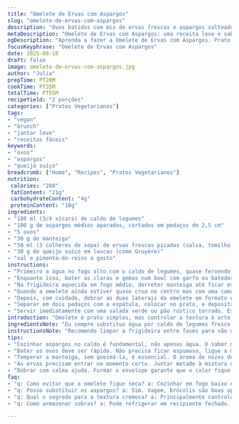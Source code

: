 ```yaml
---
title: "Omelete de Ervas com Aspargos"
slug: "omelete-de-ervas-com-aspargos"
description: "Ovos batidos com mix de ervas frescas e aspargos salteados, finalizados com lascas de queijo curado. Leve alteração nas proporções e ingredientes traz um toque pessoal e uma textura cremosa. Cozimento cuidadoso para manter a omelete úmida e saborosa, evitando ressecamento. Troca de água por caldo de legumes para mais sabor e queijo suíço ao invés de Louis d’Or. Passos reorganizados para otimizar tempo e evitar que as ervas queimem. Resultado leve, vegetariano, sem glúten e com visual delicado."
metaDescription: "Omelete de Ervas com Aspargos: uma receita leve e saborosa. Mistura de ervas e aspargos num prato cremoso e sofisticado."
ogDescription: "Aprenda a fazer a Omelete de Ervas com Aspargos. Prato leve e saboroso, ideal para brunch ou jantar simples e delicioso."
focusKeyphrase: "Omelete de Ervas com Aspargos"
date: 2025-08-10
draft: false
image: omelete-de-ervas-com-aspargos.jpg
author: "Julia"
prepTime: PT20M
cookTime: PT35M
totalTime: PT55M
recipeYield: "2 porções"
categories: ["Pratos Vegetarianos"]
tags:
- "vegan"
- "brunch"
- "jantar leve"
- "receitas fáceis"
keywords:
- "ovos"
- "aspargos"
- "queijo suíço"
breadcrumb: ["Home", "Recipes", "Pratos Vegetarianos"]
nutrition: 
 calories: "280"
 fatContent: "21g"
 carbohydrateContent: "4g"
 proteinContent: "18g"
ingredients:
- "180 ml (3/4 xícara) de caldo de legumes"
- "100 g de aspargos médios aparados, cortados em pedaços de 2,5 cm"
- "5 ovos"
- "30 g de manteiga"
- "50 ml (3 colheres de sopa) de ervas frescas picadas (salsa, tomilho, coentro, manjericão)"
- "30 g de queijo suíço em lascas (como Gruyère)"
- "sal e pimenta-do-reino a gosto"
instructions:
- "Primeiro a água no fogo alto com o caldo de legumes, quase fervendo a ponto de evaporar rápido, jogar os aspargos ali; devem ficar macios mas ainda firmes, perto de 4 minutos, quem gosta um pouco mais crocante vai monitorando. A fumaça do caldo carregado já evita aquela água sem graça. Salpicar sal e pimenta, tirar da panela antes que a água suma por completo para não queimar os pedaços. Reservar numa travessa, e limpar a frigideira grande – um pano úmido resolve, evita que gordura queime e altere o sabor."
- "Enquanto isso, bater as claras e gemas num bowl com garfo ou batedor manual até homogeneizar levemente; não precisa espuma, só dar leve incorporação. Temperar com sal e pimenta, depois incorporar as ervas picadas, menos um pouco para finalizar depois. O cheiro já começa a se espalhar."
- "Na frigideira aquecida em fogo médio, derreter manteiga até ficar espumosa e perfume de nozes aparecer – momento para jogar os ovos devagar. Ao despejar, ouvir aquele chiar baixo e ver as bordas começando a firmar mas o centro ainda meio líquido. Vamos mexer suavemente com espátula de silicone, puxando as bordas para o centro, desfazendo partes cozidas para que se forme textura cremosa por toda omelete. Isso segura a umidade para não ficar seca depois."
- "Quando a omelete ainda estiver quase crua no centro mas com uma camada fina de gelificado ao redor, espalhar os aspargos em uma faixa central, deixar o calor e umidade se comportarem. Por cima, espalhar o restante das ervas para aroma fresco. A base não pode estar completamente firme – se estiver, abaixar o fogo para evitar que queime. Paciência aqui é tudo."
- "Depois, com cuidado, dobrar as duas laterais da omelete em formato envelope sobre o recheio central, formando um bolso que vai manter o calor dentro sem cozinhar demais. Cozinhar mais cerca de 2 a 3 minutos em fogo baixo, escutando o chiado suave – quer preservar a textura ligeiramente molhada, não dura."
- "Separar em dois pedaços com a espátula, colocar no prato, e depositar por cima as lascas do queijo suíço; o calor residual do ovo vai derreter ligeiramente e dar aquele toque final cremoso e aromático. Se a frigideira ainda estiver quente, pode apoiar a omelete lá em cima por 1 minuto para intensificar a fusão do queijo sem queimar."
- "Servir imediatamente com uma salada verde ou pão rústico torrado. Essa pausa antes de servir valoriza o queijo e deixa tudo mais gostoso no paladar."
introduction: "Omelete é prato simples, mas controlar a textura é arte. Já fiz muitas variações; às vezes seca demais, outras mal passada. Tento trazer mix de ervas com aspargos pra dar frescor e crocância, o que equilibra o ovo cremoso. Trocando água por caldo, o sabor ganha profundidade sem pesar. Usar manteiga sem dourar demais evita cheiro amargo. Ervas devem entrar na hora certa pra não queimar. O queijo suíço cobra mais atenção, precisa estar em lascas finas para derreter suavemente, em vez de queijo ralado demais que vira camada dura. Aprendi a dobrar com calma e respeitando pontos visuais – bordas firmes e centro ainda flexível. O resultado é mole por dentro, com textura delicada e aroma fresco, sem cara de ovo duro. Serve bem num jantar leve ou brunch, acompanhando espumante ou vinho branco jovem. Vamos lá, arriscar e confiar no olho e paladar."
ingredientsNote: "Eu sempre substituo água por caldo de legumes fresco – isso dá um sabor mais rico sem complicar. Aspargos podem ser trocados por vagem fina na mesma preparação, ou até brócolis em pedaços pequenos. Manteiga pode ser sem sal para ajustar o sal final, e queijo mais acessível tipo queijo prato curado pode funcionar, mas perde um pouco da pungência. Ervas variam conforme o que tenho em casa; não fica igual, mas essa diversidade é um charme. O segredo é picar fininho e acrescentar metade na mistura de ovos e o resto no topo da omelete, pra aroma se manter vibrante. Prova que um prato simples depende de bons ingredientes e manipulação delicada. Atenção ao tempo no fogo é vital – nem muito, nem pouco, para evitar ovo borrachudo ou cozido demais."
instructionsNote: "Recomendo limpar a frigideira entre fases para não queimar manteiga residual que interfere no sabor. Observar o chiado e aparência do ovo ao cozinhar é mais eficiente do que timer – aquele ponto quando a borda está firme mas o meio ainda move levemente ao sacudir a frigideira é crucial. Para ajudar, uso espátula de silicone para controle na movimentação do ovo, evita rasgos e mantém textura intacta. Dobrar a omelete em envelope retém calor e mantém o interior úmido. Se fizer demais, vira omelete igual omolete̍ seca. O toque final com as lascas de queijo faz diferença; se não tiver, pode ralar parmesão para gratinar rápido, mas cuidado para não secar demais. Esses truques fáceis mantêm a preparação sem erro nas vezes em que o relógio não está ao nosso favor – confie no olho, não no tempo rígido."
tips:
- "Cozinhar aspargos no caldo é fundamental, não apenas água. O sabor muda. Precisam cozinhar até ficarem macios mas firmes. Cuidado com o tempo."
- "Bater os ovos deve ser rápido. Não precisa ficar espumoso, ligue a mistura. Importante é o sal e pimenta antes de colocar as ervas."
- "Temperar a manteiga, sem queimá-la, é essencial. O aroma de nozes deve aparecer. Se deixar passar, o gosto muda e amarga o prato."
- "As ervas precisam entrar no momento certo. Juntar metade à mistura de ovos. O restante é só no final. Mantém frescor e aroma que faz a diferença."
- "Dobrar com calma ajuda. Formar o envelope garante que o calor fique armazenado. A omelete vai cozinhar na medida certa, sem secar."
faq:
- "q: Como evitar que a omelete fique seca? a: Cozinhar em fogo baixo é o truque. Não ultrapasse o tempo. Fique de olho na consistência."
- "q: Posso substituir os aspargos? a: Sim. Vagem, brócolis são boas opções. A textura muda, mas o princípio da receita permanece."
- "q: Qual o segredo para a textura cremosa? a: Principalmente controlar o tempo de cozimento. Centro deve ficar ligeiramente líquido, mas as bordas firmes."
- "q: Como armazenar sobras? a: Pode refrigerar em recipiente fechado. Para reaquecer, use fogo baixo na frigideira ou micro-ondas. Mas não deixe secar."

---
```

